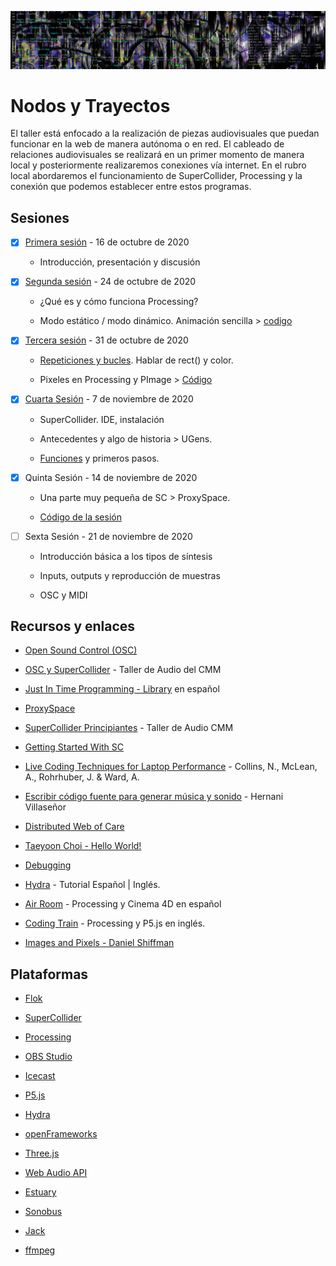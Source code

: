 ![portada](https://github.com/EmilioOcelotl/nodos-y-trayectos/blob/main/img/nodos.jpg)

# Nodos y Trayectos

El taller está enfocado a la realización de piezas audiovisuales que puedan funcionar en la web de manera autónoma o en red. El cableado de relaciones audiovisuales se realizará en un primer momento de manera local y posteriormente realizaremos conexiones vía internet. En el rubro local abordaremos el funcionamiento de SuperCollider, Processing y la conexión que podemos establecer entre estos programas.

## Sesiones 

- [x] [Primera sesión](https://github.com/EmilioOcelotl/nodos-y-trayectos/blob/main/primeraSesion/README.md) - 16 de octubre de 2020

  - Introducción, presentación y discusión 

- [x] [Segunda sesión](https://github.com/EmilioOcelotl/nodos-y-trayectos/blob/main/segundaSesion/README.md) - 24 de octubre de 2020

  - ¿Qué es y cómo funciona Processing?

  - Modo estático / modo dinámico. Animación sencilla > [codigo](https://gist.github.com/EmilioOcelotl/d382e19b1c5f4a962cf3cac7b85ef975)

- [x] [Tercera sesión](https://github.com/EmilioOcelotl/nodos-y-trayectos/blob/main/terceraSesion/README.md) - 31 de octubre de 2020

  - [Repeticiones y bucles](https://gist.github.com/EmilioOcelotl/6a2fb62fdacc1d187bb0ecccbae2c68f). Hablar de rect() y color.   

  - Pixeles en Processing y PImage > [Código](https://gist.github.com/EmilioOcelotl/5f1c94561a46fea5fbf2b00ee68e3b28)   

- [x] [Cuarta Sesión](https://github.com/EmilioOcelotl/nodos-y-trayectos/blob/main/cuartaSesion/README.md) - 7 de noviembre de 2020

  - SuperCollider. IDE, instalación 

  - Antecedentes y algo de historia > UGens.

  - [Funciones](http://doc.sccode.org/Tutorials/Getting-Started/04-Functions-and-Other-Functionality.html) y primeros pasos.

- [x] Quinta Sesión - 14 de noviembre de 2020

  - Una parte muy pequeña de SC > ProxySpace.

  - [Código de la sesión](https://gist.github.com/EmilioOcelotl/eb091c1b4b27c744f92fd9673e522a43)

- [ ] Sexta Sesión - 21 de noviembre de 2020

  - Introducción básica a los tipos de síntesis

  - Inputs, outputs y reproducción de muestras

  - OSC y MIDI 

## Recursos y enlaces

- [Open Sound Control (OSC)](http://opensoundcontrol.org/introduction-osc)

- [OSC y SuperCollider](http://cmm.cenart.gob.mx/tallerdeaudio/cursos/cursocollider/curso_intermedios/Clase%2015.html) - Taller de Audio del CMM

- [Just In Time Programming - Library](http://cmm.cenart.gob.mx/tallerdeaudio/actividades/sesioneslivecoding/sesioneslivecoding/jitlib.pdf) en español 

- [ProxySpace](http://doc.sccode.org/Classes/ProxySpace.html)

- [SuperCollider Principiantes](http://cmm.cenart.gob.mx/tallerdeaudio/cursos/cursocollider/textos/curso%20de%20supercollider%20principiantes.pdf) - Taller de Audio CMM 

- [Getting Started With SC](http://doc.sccode.org/Tutorials/Getting-Started/00-Getting-Started-With-SC.html)

- [Live Coding Techniques for Laptop Performance](https://composerprogrammer.com/research/livecoding.pdf) - Collins, N., McLean, A., Rohrhuber, J. & Ward, A. 

- [Escribir código fuente para generar música y sonido](http://europia.org/cac6/CAC-Pdf/31-CAC6_paper_25.pdf) - Hernani Villaseñor 

- [Distributed Web of Care](http://distributedweb.care/)

- [Taeyoon Choi - Hello World!](http://avant.org/project/hello-world/)

- [Debugging](https://p5js.org/learn/debugging.html) 

- [Hydra](https://github.com/jac307/HydraTutorial) - Tutorial Español | Inglés. 

- [Air Room](https://www.youtube.com/c/Airroom/videos) - Processing y Cinema 4D en español 

- [Coding Train](https://www.youtube.com/c/TheCodingTrain/videos) - Processing y P5.js en inglés.

- [Images and Pixels - Daniel Shiffman](https://www.processing.org/tutorials/pixels/)

## Plataformas 

- [Flok](https://github.com/munshkr/flok)

- [SuperCollider](https://supercollider.github.io/)

- [Processing](https://processing.org/)

- [OBS Studio](https://obsproject.com/es)

- [Icecast](https://icecast.org/)

- [P5.js](https://p5js.org/es/)

- [Hydra](https://github.com/ojack/hydra)

- [openFrameworks](https://openframeworks.cc/)

- [Three.js](https://openframeworks.cc/)

- [Web Audio API](https://developer.mozilla.org/es/docs/Web_Audio_API)

- [Estuary](https://estuary.mcmaster.ca/) 

- [Sonobus](https://sonobus.net) 

- [Jack](https://jackaudio.org/) 

- [ffmpeg](https://ffmpeg.org/) 
